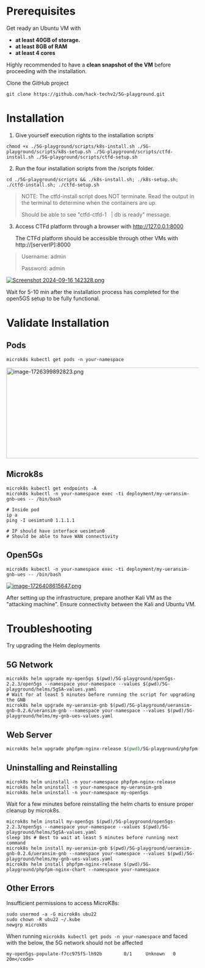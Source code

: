 # Prerequisites
Get ready an Ubuntu VM with 
- **at least 40GB of storage.**
- **at least 8GB of RAM**
- **at least 4 cores**

Highly recommended to have a **clean snapshot of the VM** before proceeding with the installation.  
 
Clone the GitHub project

```
git clone https://github.com/hack-techv2/5G-playground.git
```
# Installation
1. Give yourself execution rights to the installation scripts

```
chmod +x ./5G-playground/scripts/k8s-install.sh ./5G-playground/scripts/k8s-setup.sh ./5G-playground/scripts/ctfd-install.sh ./5G-playground/scripts/ctfd-setup.sh
```

2. Run the four installation scripts from the /scripts folder.
```
cd ./5G-playground/scripts && ./k8s-install.sh; ./k8s-setup.sh; ./ctfd-install.sh; ./ctfd-setup.sh
```
<blockquote id="bkmrk-note%3A-the-ctfd-insta">
<p id="bkmrk-note%3A-the-ctfd-scrip">NOTE: The ctfd-install script does NOT terminate. Read the output in the terminal to determine when the containers are up.&nbsp;</p>
<p>Should be able to see "ctfd-ctfd-1 &nbsp; | db is ready" message.&nbsp;</p>
</blockquote>

3. Access CTFd platform through a browser with <a href="http://127.0.0.1:8000">http://127.0.0.1:8000</a></p>
The CTFd platform should be accessible through other VMs with http://[serverIP]:8000
<blockquote id="bkmrk-admin-account-is-adm">
<p>Username: admin</p>
<p>Password: admin</p>
</blockquote>
<p id="bkmrk-"><a href="ctfd-1.png" target="_blank" rel="noopener"><img src="https://github.com/hack-techv2/5G-playground/blob/master/Images/ctfd-1.png" alt="Screenshot 2024-09-16 142328.png"></a></p>
Wait for 5-10 min after the installation process has completed for the open5GS setup to be fully functional.

# Validate Installation
## Pods
```
microk8s kubectl get pods -n your-namespace
```
<p id="bkmrk--0"><a href="microk8s-working.png" target="_blank" rel="noopener"><img src="https://github.com/hack-techv2/5G-playground/blob/master/Images/microk8s-working.png" alt="image-1726399892823.png" width="524" height="238"></a></p>

## Microk8s

```
microk8s kubectl get endpoints -A
microk8s kubectl -n your-namespace exec -ti deployment/my-ueransim-gnb-ues -- /bin/bash

# Inside pod
ip a
ping -I uesimtun0 1.1.1.1

# IP should have interface uesimtun0
# Should be able to have WAN connectivity
```

## Open5Gs
```
microk8s kubectl -n your-namespace exec -ti deployment/my-ueransim-gnb-ues -- /bin/bash
```
<p id="bkmrk--1"><a href="open5gs-working.png" target="_blank" rel="noopener"><img src="https://github.com/hack-techv2/5G-playground/blob/master/Images/open5gs-working.png" alt="image-1726408615647.png"></a></p>
After setting up the infrastructure, prepare another Kali VM as the "attacking machine". Ensure connectivity between the Kali and Ubuntu VM.

# Troubleshooting
Try upgrading the Helm deployments

## 5G Network

```
microk8s helm upgrade my-open5gs $(pwd)/5G-playground/open5gs-2.2.3/open5gs --namespace your-namespace --values $(pwd)/5G-playground/helms/5gSA-values.yaml
# Wait for at least 5 minutes before running the script for upgrading the GNB
microk8s helm upgrade my-ueransim-gnb $(pwd)/5G-playground/ueransim-gnb-0.2.6/ueransim-gnb --namespace your-namespace --values $(pwd)/5G-playground/helms/my-gnb-ues-values.yaml
```

## Web Server

```bash
microk8s helm upgrade phpfpm-nginx-release $(pwd)/5G-playground/phpfpm-nginx-chart --namespace your-namespace
```
## Uninstalling and Reinstalling
```
microk8s helm uninstall -n your-namespace phpfpm-nginx-release
microk8s helm uninstall -n your-namespace my-ueransim-gnb
microk8s helm uninstall -n your-namespace my-open5gs
```
Wait for a few minutes before reinstalling the helm charts to ensure proper cleanup by microk8s.
```
microk8s helm install my-open5gs $(pwd)/5G-playground/open5gs-2.2.3/open5gs --namespace your-namespace --values $(pwd)/5G-playground/helms/5gSA-values.yaml
sleep 10s # Best to wait at least 5 minutes before running next command
microk8s helm install my-ueransim-gnb $(pwd)/5G-playground/ueransim-gnb-0.2.6/ueransim-gnb --namespace your-namespace --values $(pwd)/5G-playground/helms/my-gnb-ues-values.yaml
microk8s helm install phpfpm-nginx-release $(pwd)/5G-playground/phpfpm-nginx-chart --namespace your-namespace
```
## Other Errors
Insufficient permissions to access MicroK8s:
```
sudo usermod -a -G microk8s ubu22
sudo chown -R ubu22 ~/.kube
newgrp microk8s
```
When running <code>microk8s kubectl get pods -n your-namespace</code> and faced with the below, the 5G network should not be affected  
```
my-open5gs-populate-f7cc975f5-lh92b        0/1     Unknown   0                20m</code>
```
